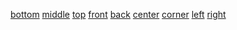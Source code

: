 [bottom](http://dict.youdao.com/w/eng/bottom/#keyfrom=dict2.index) [middle](http://dict.youdao.com/w/eng/middle/#keyfrom=dict2.index) [top](http://dict.youdao.com/w/eng/top/#keyfrom=dict2.index) [front](http://dict.youdao.com/w/eng/front/#keyfrom=dict2.index) [back](http://dict.youdao.com/w/eng/back/#keyfrom=dict2.index) [center](http://dict.youdao.com/w/eng/center/#keyfrom=dict2.index) [corner](http://dict.youdao.com/w/eng/corner/#keyfrom=dict2.index) [left](http://dict.youdao.com/w/eng/left/#keyfrom=dict2.index) [right](http://dict.youdao.com/w/eng/right/#keyfrom=dict2.index)
